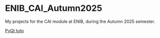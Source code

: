 # ENIB_CAI_Autumn2025
My projects for the CAI module at ENIB, during the Autumn 2025 semester.

[PyQt tuto](https://www.pythonguis.com/tutorials/pyqt6-modelview-architecture/)
